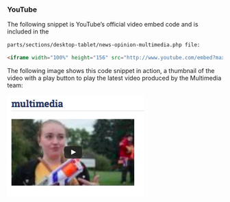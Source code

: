 <link rel="stylesheet" href="../style.css">

### YouTube

The following snippet is YouTube’s official video embed code and is included in the 

```
parts/sections/desktop-tablet/news-opinion-multimedia.php file:
```
	
```html
<iframe width="100%" height="156" src="http://www.youtube.com/embed?max-results=1&controls=1&showinfo=0&rel=0&listType=user_uploads&list=asmsuexponent" frameborder="0" allowfullscreen="allowfullscreen"></iframe>
```

The following image shows this code snippet in action, a thumbnail of the video with a play button to play the latest video produced by the Multimedia team:

![](multimedia.png)